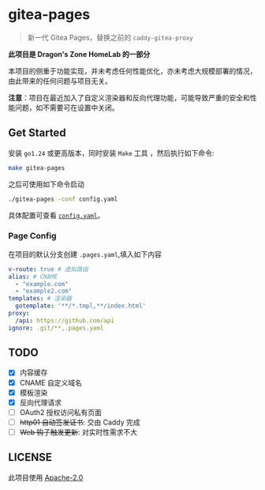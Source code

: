 # gitea-pages

> 新一代 Gitea Pages，替换之前的 `caddy-gitea-proxy`

**此项目是 Dragon's Zone HomeLab 的一部分**

本项目的侧重于功能实现，并未考虑任何性能优化，亦未考虑大规模部署的情况，由此带来的任何问题与项目无关。

**注意**：项目在最近加入了自定义渲染器和反向代理功能，可能导致严重的安全和性能问题，如不需要可在设置中关闭。

## Get Started

安装 `go1.24` 或更高版本，同时安装 `Make` 工具 ，然后执行如下命令:

```bash
make gitea-pages
```

之后可使用如下命令启动

```bash
./gitea-pages -conf config.yaml
```

具体配置可查看 [`config.yaml`](./config.yaml)。


### Page Config

在项目的默认分支创建 `.pages.yaml`,填入如下内容

```yaml
v-route: true # 虚拟路由
alias: # CNAME
  - "example.com"
  - "example2.com"
templates: # 渲染器
  gotemplate: '**/*.tmpl,**/index.html'
proxy:
  /api: https://github.com/api
ignore: .git/**,.pages.yaml
```

## TODO

- [x] 内容缓存
- [x] CNAME 自定义域名
- [x] 模板渲染
- [x] 反向代理请求
- [ ] OAuth2 授权访问私有页面
- [ ] ~~http01 自动签发证书~~: 交由 Caddy 完成
- [ ] ~~Web 钩子触发更新~~: 对实时性需求不大

## LICENSE

此项目使用 [Apache-2.0](./LICENSE)